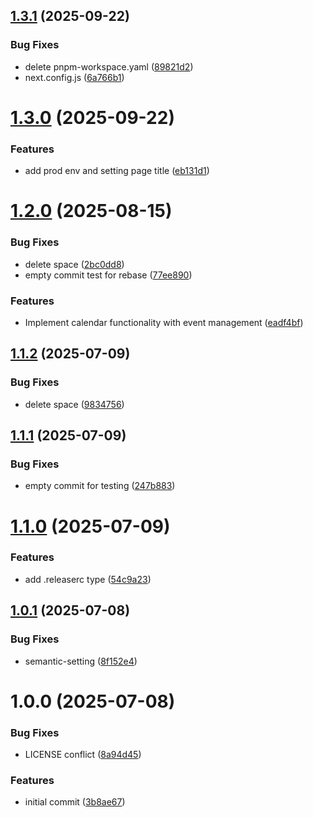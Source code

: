 ## [1.3.1](https://github.com/Cindle0826/growlabtech-frontend/compare/v1.3.0...v1.3.1) (2025-09-22)


### Bug Fixes

* delete pnpm-workspace.yaml ([89821d2](https://github.com/Cindle0826/growlabtech-frontend/commit/89821d21c9c739216e23ba50c5fc0f18a81ec274))
* next.config.js ([6a766b1](https://github.com/Cindle0826/growlabtech-frontend/commit/6a766b149cf3cad20cab0d35b276fd57ace2d271))

# [1.3.0](https://github.com/Cindle0826/growlabtech-frontend/compare/v1.2.0...v1.3.0) (2025-09-22)


### Features

* add prod env and setting page title ([eb131d1](https://github.com/Cindle0826/growlabtech-frontend/commit/eb131d1bf237fe421587ad069c92af302a9d6d9c))

# [1.2.0](https://github.com/Cindle0826/growlabtech-frontend/compare/v1.1.2...v1.2.0) (2025-08-15)


### Bug Fixes

* delete space ([2bc0dd8](https://github.com/Cindle0826/growlabtech-frontend/commit/2bc0dd844b8c2d68fed509c156b4b883e7ec8af2))
* empty commit test for rebase ([77ee890](https://github.com/Cindle0826/growlabtech-frontend/commit/77ee89030ab7d45bf47a2438392352808d11aeb6))


### Features

* Implement calendar functionality with event management ([eadf4bf](https://github.com/Cindle0826/growlabtech-frontend/commit/eadf4bfab84e840b0931301adabece4d1bf0c34a))

## [1.1.2](https://github.com/Cindle0826/growlabtech-frontend/compare/v1.1.1...v1.1.2) (2025-07-09)


### Bug Fixes

* delete space ([9834756](https://github.com/Cindle0826/growlabtech-frontend/commit/98347567fb335f8196c887201c496b4c0584e110))

## [1.1.1](https://github.com/Cindle0826/growlabtech-frontend/compare/v1.1.0...v1.1.1) (2025-07-09)


### Bug Fixes

* empty commit for testing ([247b883](https://github.com/Cindle0826/growlabtech-frontend/commit/247b883fd5b0e66c13e6619332ee6d14d3c97969))

# [1.1.0](https://github.com/Cindle0826/growlabtech-frontend/compare/v1.0.1...v1.1.0) (2025-07-09)


### Features

* add .releaserc type ([54c9a23](https://github.com/Cindle0826/growlabtech-frontend/commit/54c9a23b85793fc11dac4eb6c9bdbfe6c2d1bb10))

## [1.0.1](https://github.com/Cindle0826/growlabtech-frontend/compare/v1.0.0...v1.0.1) (2025-07-08)


### Bug Fixes

* semantic-setting ([8f152e4](https://github.com/Cindle0826/growlabtech-frontend/commit/8f152e44db49af90b5c033c789dacf6edfcf7250))

# 1.0.0 (2025-07-08)


### Bug Fixes

* LICENSE conflict ([8a94d45](https://github.com/Cindle0826/growlabtech-frontend/commit/8a94d45486280b5081f9b5016456ef822c836949))


### Features

* initial commit ([3b8ae67](https://github.com/Cindle0826/growlabtech-frontend/commit/3b8ae67e5b292b2fdb4729e33519ac0c943eb3ac))
